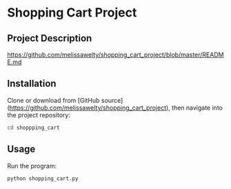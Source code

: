 # Shopping Cart Project
## Project Description
https://github.com/melissawelty/shopping_cart_project/blob/master/README.md

## Installation

Clone or download from [GitHub source] (https://github.com/melissawelty/shopping_cart_project), then navigate into the project repository:

```sh
cd shoppping_cart
```

## Usage

Run the program:
```py
python shopping_cart.py
```


